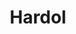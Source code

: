 ---
layout: product-page
title: Hardol
lead: Σκληρυντήs ντουκοχρωμάτων
description: Σκληρυντήs ντουκοχρωμάτων
image_path: /img/products/enamel-5.jpg
bg_image: /img/pages/hero-metal.jpg
order: 5
---